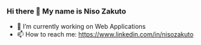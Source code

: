 ### Hi there 👋  My name is Niso Zakuto


- 🔭 I’m currently working on Web Applications
- 📫 How to reach me: https://www.linkedin.com/in/nisozakuto

<!--
**nisozakuto/nisozakuto** is a ✨ _special_ ✨ repository because its `README.md` (this file) appears on your GitHub profile.


Here are some ideas to get you started:

- 🔭 I’m currently working on ...
- 🌱 I’m currently learning ...
- 👯 I’m looking to collaborate on ...
- 🤔 I’m looking for help with ...
- 💬 Ask me about ...
- 😄 Pronouns: ...
- ⚡ Fun fact: ...
-->

